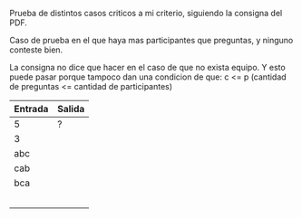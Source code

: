 Prueba de distintos casos criticos a mi criterio, siguiendo la consigna del PDF.

Caso de prueba en el que haya mas participantes que preguntas, y ninguno conteste bien.

La consigna no dice que hacer en el caso de que no exista equipo.
Y esto puede pasar porque tampoco dan una condicion de que:
    c <= p (cantidad de preguntas <= cantidad de participantes)

| Entrada | Salida |
|---------|--------|
|    5    |    ?   |
|    3    |        |
|   abc   |        |
|   cab   |        |
|   bca   |        |
|         |        |
|         |        |
|         |        |
|         |        |
|         |        |

